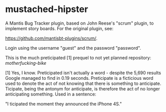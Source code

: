 mustached-hipster
=================

A Mantis Bug Tracker plugin, based on John Reese's "scrum" plugin, to implement story boards.  For the original plugin, see:

https://github.com/mantisbt-plugins/scrum/.
 
Login using the username "guest" and the password "password".

This is the much preticipated [1] prequel to not yet planned repository:  _motherfucking-bike_

[1] Yes, I know.  Preticipated isn't actually a word - despite the 5,690 results Google managed to find in 0.19 seconds.
Preticipate is a ficticious word used to denote the act of not knowing that there is something to anticipate.  Ticipate, being
the antonym for anticipate, is therefore the act of no longer anticipating something.  Used in a sentence:

"I ticipated the moment they announced the iPhone 4S."